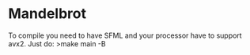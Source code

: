 # Mandelbrot

To compile you need to have SFML and your processor have to support avx2.
Just do: >make main -B
